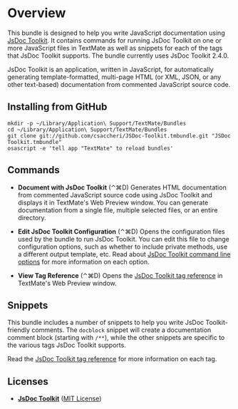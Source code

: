 # Overview

This bundle is designed to help you write JavaScript documentation using [JsDoc Toolkit][jsdoc]. It contains commands for running JsDoc Toolkit on one or more JavaScript files in TextMate as well as snippets for each of the tags that JsDoc Toolkit supports. The bundle currently uses JsDoc Toolkit 2.4.0.

JsDoc Toolkit is an application, written in JavaScript, for automatically generating template-formatted, multi-page HTML (or XML, JSON, or any other text-based) documentation from commented JavaScript source code.

## Installing from GitHub

    mkdir -p ~/Library/Application\ Support/TextMate/Bundles
    cd ~/Library/Application\ Support/TextMate/Bundles
    git clone git://github.com/csaccheri/JSDoc-Toolkit.tmbundle.git "JSDoc Toolkit.tmbundle"
    osascript -e 'tell app "TextMate" to reload bundles'

## Commands

* **Document with JsDoc Toolkit** (⌃⌘D)
Generates HTML documentation from commented JavaScript source code using JsDoc Toolkit and displays it in TextMate's Web Preview window. You can generate documentation from a single file, multiple selected files, or an entire directory.

* **Edit JsDoc Toolkit Configuration** (⌃⌘D)
Opens the configuration files used by the bundle to run JsDoc Toolkit. You can edit this file to change configuration options, such as whether to include private methods, use a different output template, etc. Read about [JsDoc Toolkit command line options][jsdop] for more information on each option.

* **View Tag Reference** (⌃⌘D)
Opens the [JsDoc Toolkit tag reference][jsdot] in TextMate's Web Preview window.

## Snippets

This bundle includes a number of snippets to help you write JsDoc Toolkit-friendly comments.  The `docblock` snippet will create a documentation comment block (starting with `/**`), while the other snippets are specific to the various tags JsDoc Toolkit supports.

Read the [JsDoc Toolkit tag reference][jsdot] for more information on each tag.

## Licenses

* **[JsDoc Toolkit][jsdoc]** ([MIT License][mit])

[mit]:    http://www.opensource.org/licenses/mit-license
[jsdoc]:  http://code.google.com/p/jsdoc-toolkit/
[jsdop]:  http://code.google.com/p/jsdoc-toolkit/wiki/CommandlineOptions
[jsdot]:  http://code.google.com/p/jsdoc-toolkit/wiki/TagReference